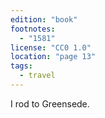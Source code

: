 ```yaml
---
edition: "book"
footnotes:
  - "1581"
license: "CC0 1.0"
location: "page 13"
tags:
  - travel
---
```

I rod to Greensede.

